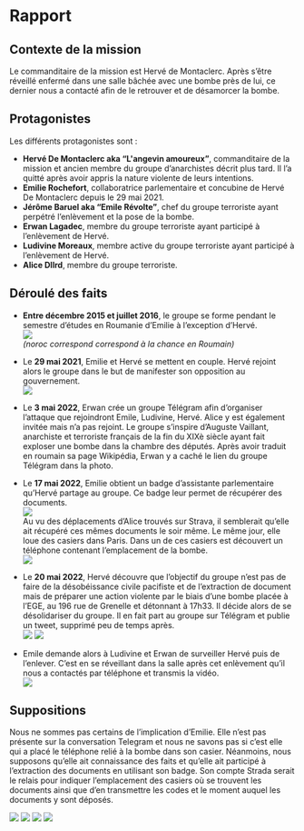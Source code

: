 # Rapport
## Contexte de la mission
Le commanditaire de la mission est Hervé de Montaclerc. Après s’être réveillé enfermé dans une salle bâchée avec une bombe près de lui, ce dernier nous a contacté afin de le retrouver et de désamorcer la bombe.

## Protagonistes
Les différents protagonistes sont :
- **Hervé De Montaclerc aka “L'angevin amoureux”**, commanditaire de la mission et ancien membre du groupe d’anarchistes décrit plus tard. Il l’a quitté après avoir appris la nature violente de leurs intentions.
- **Emilie Rochefort**, collaboratrice parlementaire et concubine de Hervé De Montaclerc depuis le 29 mai 2021.
- **Jérôme Baruel aka “Emile Révolte”**, chef du groupe terroriste ayant perpétré l’enlèvement et la pose de la bombe.
- **Erwan Lagadec**, membre du groupe terroriste ayant participé à l’enlèvement de Hervé.
- **Ludivine Moreaux**, membre active du groupe terroriste ayant participé à l’enlèvement de Hervé.
- **Alice Dllrd**,  membre du groupe terroriste.

## Déroulé des faits
- **Entre décembre 2015 et juillet 2016**, le groupe se forme pendant le semestre d’études en Roumanie d’Emilie à l’exception d’Hervé.   
![](https://raw.githubusercontent.com/Tacosint/Hunt_AEGE_2021/main/images/image23.png)  
*(noroc correspond correspond à la chance en Roumain)*

- Le **29 mai 2021**, Emilie et Hervé se mettent en couple. Hervé rejoint alors le groupe dans le but de manifester son opposition au gouvernement.  
![](https://raw.githubusercontent.com/Tacosint/Hunt_AEGE_2021/main/images/image43.png)

- Le **3 mai 2022**, Erwan crée un groupe Télégram afin d’organiser l’attaque que rejoindront Emile, Ludivine, Hervé. Alice y est également invitée mais n’a pas rejoint. Le groupe s’inspire d’Auguste Vaillant, anarchiste et terroriste français de la fin du XIXè siècle ayant fait exploser une bombe dans la chambre des députés. Après avoir traduit en roumain sa page Wikipédia, Erwan y a caché le lien du groupe Télégram dans la photo.

- Le **17 mai 2022**, Emilie obtient un badge d’assistante parlementaire qu’Hervé partage au groupe. Ce badge leur permet de récupérer des documents.   
![](https://raw.githubusercontent.com/Tacosint/Hunt_AEGE_2021/main/images/image22.png)  
Au vu des déplacements d’Alice trouvés sur Strava, il semblerait qu’elle ait récupéré ces mêmes documents le soir même. Le même jour, elle loue des casiers dans Paris. Dans un de ces casiers est découvert un téléphone contenant l’emplacement de la bombe.  
![](https://raw.githubusercontent.com/Tacosint/Hunt_AEGE_2021/main/images/image29.png)  

- Le **20 mai 2022**, Hervé découvre que l’objectif du groupe n’est pas de faire de la désobéissance civile pacifiste et de l’extraction de document mais de préparer une action violente par le biais d’une bombe placée à l’EGE, au 196 rue de Grenelle et détonnant à 17h33. Il décide alors de se désolidariser du groupe. Il en fait part au groupe sur Télégram et publie un tweet, supprimé peu de temps après.  
![](https://raw.githubusercontent.com/Tacosint/Hunt_AEGE_2021/main/images/image38.png)
![](https://raw.githubusercontent.com/Tacosint/Hunt_AEGE_2021/main/images/image26.png)

- Emile demande alors à Ludivine et Erwan de surveiller Hervé puis de l’enlever. C’est en se réveillant dans la salle après cet enlèvement qu’il nous a contactés par téléphone et transmis la vidéo.  
![](https://raw.githubusercontent.com/Tacosint/Hunt_AEGE_2021/main/images/image52.png)

## Suppositions
Nous ne sommes pas certains de l’implication d’Emilie. Elle n’est pas présente sur la conversation Telegram et nous ne savons pas si c’est elle qui a placé le téléphone relié à la bombe dans son casier. Néanmoins, nous supposons qu’elle ait connaissance des faits et qu’elle ait participé à l’extraction des documents en utilisant son badge. Son compte Strada serait le relais pour indiquer l’emplacement des casiers où se trouvent les documents ainsi que d’en transmettre les codes et le moment auquel les documents y sont déposés.  

![](https://raw.githubusercontent.com/Tacosint/Hunt_AEGE_2021/main/images/image51.png)
![](https://raw.githubusercontent.com/Tacosint/Hunt_AEGE_2021/main/images/image35.png)
![](https://raw.githubusercontent.com/Tacosint/Hunt_AEGE_2021/main/images/image31.png)
![](https://raw.githubusercontent.com/Tacosint/Hunt_AEGE_2021/main/images/image42.png)
